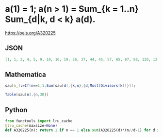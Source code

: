 # a\(1\) \= 1; a\(n \> 1\) \= Sum\_\{k \= 1\.\.n\} Sum\_\{d\|k, d < k\} a\(d\)\.
https://oeis.org/A320225
## JSON
```JSON
[1, 1, 2, 4, 5, 9, 10, 16, 19, 26, 27, 44, 45, 57, 65, 87, 88, 120, 121, 158, 171, 200, 201, 278, 284, 331, 353, 426, 427, 536, 537, 646, 676, 766, 782, 982, 983, 1106, 1154, 1365, 1366, 1617, 1618, 1851, 1943, 2146, 2147, 2589, 2600, 2917, 3008, 3390, 3391]
```
## Mathematica
```Mathematica
sau[n_]:=If[n==1,1,Sum[sau[d],{k,n},{d,Most[Divisors[k]]}]];
```
```Mathematica
Table[sau[n],{n,30}]
```
## Python
```Python
from functools import lru_cache
@lru_cache(maxsize=None)
def A320225(n): return 1 if n == 1 else sum(A320225(d)*(n//d-1) for d in range(1,n)) # _Chai Wah Wu_, Jun 08 2022
```
